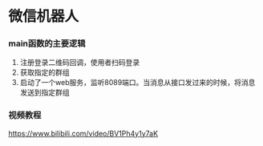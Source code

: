 # 微信机器人

### main函数的主要逻辑

1. 注册登录二维码回调，使用者扫码登录
2. 获取指定的群组
3. 启动了一个web服务，监听8089端口。当消息从接口发过来的时候，将消息发送到指定群组

### 视频教程

https://www.bilibili.com/video/BV1Ph4y1y7aK